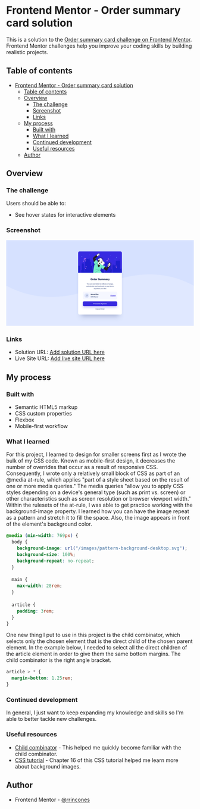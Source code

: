 # Frontend Mentor - Order summary card solution

This is a solution to the [Order summary card challenge on Frontend Mentor](https://www.frontendmentor.io/challenges/order-summary-component-QlPmajDUj). Frontend Mentor challenges help you improve your coding skills by building realistic projects. 

## Table of contents

- [Frontend Mentor - Order summary card solution](#frontend-mentor---order-summary-card-solution)
  - [Table of contents](#table-of-contents)
  - [Overview](#overview)
    - [The challenge](#the-challenge)
    - [Screenshot](#screenshot)
    - [Links](#links)
  - [My process](#my-process)
    - [Built with](#built-with)
    - [What I learned](#what-i-learned)
    - [Continued development](#continued-development)
    - [Useful resources](#useful-resources)
  - [Author](#author)

## Overview

### The challenge

Users should be able to:

- See hover states for interactive elements

### Screenshot

![](/images/screenshot.png)

### Links

- Solution URL: [Add solution URL here](https://your-solution-url.com)
- Live Site URL: [Add live site URL here](https://rrincones.github.io/Order-summary-component/)

## My process

### Built with

- Semantic HTML5 markup
- CSS custom properties
- Flexbox
- Mobile-first workflow

### What I learned

For this project, I learned to design for smaller screens first as I wrote the bulk of my CSS code. Known as mobile-first design, it decreases the number of overrides that occur as a result of responsive CSS. Consequently, I wrote only a relatively small block of CSS as part of an @media at-rule, which applies "part of a style sheet based on the result of one or more media queries." The media queries "allow you to apply CSS styles depending on a device's general type (such as print vs. screen) or other characteristics such as screen resolution or browser viewport width." Within the rulesets of the at-rule, I was able to get practice working with the background-image property. I learned how you can have the image repeat as a pattern and stretch it to fill the space. Also, the image appears in front of the element's background color. 

```css
@media (min-width: 769px) {
  body {
    background-image: url("/images/pattern-background-desktop.svg");
    background-size: 100%;
    background-repeat: no-repeat;
  }
  
  main {
    max-width: 28rem;
  }
  
  article {
    padding: 3rem;
  }
}
```
One new thing I put to use in this project is the child combinator, which selects only the chosen element that is the direct child of the chosen parent element. In the example below, I needed to select all the direct children of the article element in order to give them the same bottom margins. The child combinator is the right angle bracket.  

```css
article > * {
  margin-bottom: 1.25rem;
}
```

### Continued development

In general, I just want to keep expanding my knowledge and skills so I'm able to better tackle new challenges. 

### Useful resources

- [Child combinator](https://developer.mozilla.org/en-US/docs/Web/CSS/Child_combinator) - This helped me quickly become familiar with the child combinator. 
- [CSS tutorial](https://www.youtube.com/watch?v=OXGznpKZ_sA) - Chapter 16 of this CSS tutorial helped me learn more about background images. 

## Author

- Frontend Mentor - [@rrincones](https://www.frontendmentor.io/profile/rrincones)